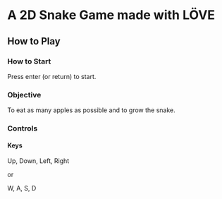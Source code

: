 # A 2D Snake Game made with LÖVE

## How to Play

### How to Start

Press enter (or return) to start.

### Objective

To eat as many apples as possible and to grow the snake.

### Controls

#### Keys

Up, Down, Left, Right

or

W, A, S, D
